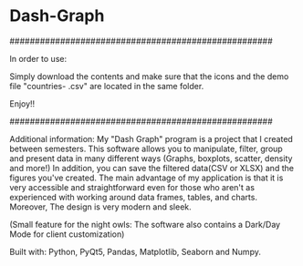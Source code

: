 # Dash-Graph
####################################################

In order to use:

Simply download the contents and make sure that the icons and the demo file "countries- .csv" are located in the same folder.

Enjoy!!

####################################################


Additional information:
My "Dash Graph" program is a project that I created between semesters.
This software allows you to manipulate, filter, group and present data in many different ways (Graphs, boxplots, scatter, density and more!)
In addition, you can save the filtered data(CSV or XLSX) and the figures you've created.
The main advantage of my application is that it is very accessible and straightforward even for those who aren't as experienced with working around data frames, tables, and charts. Moreover, The design is very modern and sleek.

(Small feature for the night owls: The software also contains a Dark/Day Mode for client customization)

Built with: Python, PyQt5, Pandas, Matplotlib, Seaborn and Numpy.
